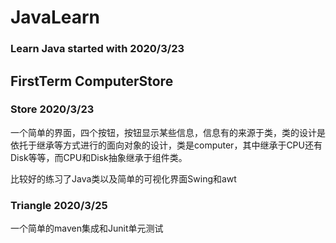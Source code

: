 # JavaLearn

### Learn Java started with 2020/3/23

## FirstTerm ComputerStore

### Store 2020/3/23

一个简单的界面，四个按钮，按钮显示某些信息，信息有的来源于类，类的设计是依托于继承等方式进行的面向对象的设计，类是computer，其中继承于CPU还有Disk等等，而CPU和Disk抽象继承于组件类。

比较好的练习了Java类以及简单的可视化界面Swing和awt

### Triangle 2020/3/25

一个简单的maven集成和Junit单元测试
